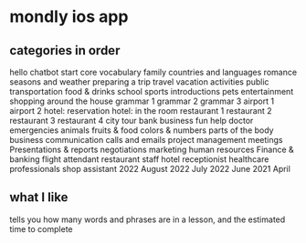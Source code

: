 # mondly ios app

## categories in order
hello
chatbot
start
core vocabulary
family
countries and languages
romance
seasons and weather
preparing a trip
travel
vacation activities
public transportation
food & drinks
school
sports
introductions
pets
entertainment
shopping
around the house
grammar 1
grammar 2
grammar 3
airport 1
airport 2
hotel: reservation
hotel: in the room
restaurant 1
restaurant 2
restaurant 3
restaurant 4
city tour
bank
business
fun
help
doctor
emergencies
animals
fruits & food
colors & numbers
parts of the body
business communication
calls and emails
project management
meetings
Presentations & reports
negotiations
marketing
human resources
Finance & banking
flight attendant
restaurant staff
hotel receptionist
healthcare professionals
shop assistant
2022 August
2022 July
2022 June
2021 April


## what I like
tells you how many words and phrases are in a lesson, and the estimated time to complete

